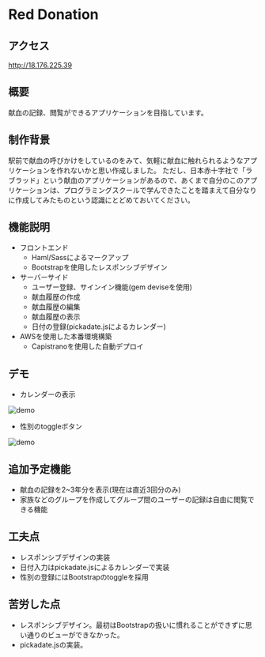 # Red Donation
## アクセス
http://18.176.225.39

## 概要
献血の記録、閲覧ができるアプリケーションを目指しています。

## 制作背景
駅前で献血の呼びかけをしているのをみて、気軽に献血に触れられるようなアプリケーションを作れないかと思い作成しました。
ただし、日本赤十字社で「ラブラッド」という献血のアプリケーションがあるので、あくまで自分のこのアプリケーションは、プログラミングスクールで学んできたことを踏まえて自分なりに作成してみたものという認識にとどめておいてください。

## 機能説明
- フロントエンド
  - Haml/Sassによるマークアップ
  - Bootstrapを使用したレスポンシブデザイン
- サーバーサイド
  - ユーザー登録、サインイン機能(gem deviseを使用)
  - 献血履歴の作成
  - 献血履歴の編集
  - 献血履歴の表示
  - 日付の登録(pickadate.jsによるカレンダー)
- AWSを使用した本番環境構築
  - Capistranoを使用した自動デプロイ

## デモ
- カレンダーの表示

![demo](https://gyazo.com/e80a28db76a3932bcae151e570838b5b/raw)

- 性別のtoggleボタン

![demo](https://gyazo.com/444ebd9db0dec539b3a63622650c6fce/raw)

## 追加予定機能
- 献血の記録を2~3年分を表示(現在は直近3回分のみ)
- 家族などのグループを作成してグループ間のユーザーの記録は自由に閲覧できる機能

## 工夫点
- レスポンシブデザインの実装
- 日付入力はpickadate.jsによるカレンダーで実装
- 性別の登録にはBootstrapのtoggleを採用

## 苦労した点
- レスポンシブデザイン。最初はBootstrapの扱いに慣れることができずに思い通りのビューができなかった。
- pickadate.jsの実装。